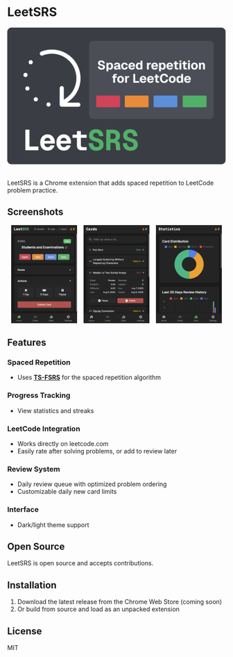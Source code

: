 # LeetSRS

<div align="center">
<img src="assets/LeetSRS_card%20large.png" alt="LeetSRS Logo" />
</div>

<br/>

LeetSRS is a Chrome extension that adds spaced repetition to LeetCode problem practice.

## Screenshots

<div align="center">
<img src="assets/mainScreen.png" width="30%" alt="Main Screen" />
&nbsp;&nbsp;
<img src="assets/cardsScreen.png" width="30%" alt="Cards Screen" />
&nbsp;&nbsp;
<img src="assets/statsScreen.png" width="30%" alt="Stats Screen" />
</div>

## Features

### Spaced Repetition

- Uses **[TS-FSRS](https://github.com/open-spaced-repetition/ts-fsrs)** for the spaced repetition algorithm

### Progress Tracking

- View statistics and streaks

### LeetCode Integration

- Works directly on leetcode.com
- Easily rate after solving problems, or add to review later

### Review System

- Daily review queue with optimized problem ordering
- Customizable daily new card limits

### Interface

- Dark/light theme support

## Open Source

LeetSRS is open source and accepts contributions.

## Installation

1. Download the latest release from the Chrome Web Store (coming soon)
2. Or build from source and load as an unpacked extension

## License

MIT
